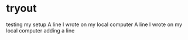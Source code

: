 # tryout
testing my setup
A line I wrote on my local computer
A line I wrote on my local computer
adding a line

